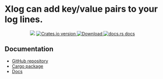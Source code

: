 # Xlog can add key/value pairs to your log lines.

<div align="center">
  <!-- CI -->
  <img src="https://github.com/sunli829/xlog/workflows/CI/badge.svg" />
  <!-- Crates version -->
  <a href="https://crates.io/crates/xlog">
    <img src="https://img.shields.io/crates/v/xlog.svg?style=flat-square"
    alt="Crates.io version" />
  </a>
  <!-- Downloads -->
  <a href="https://crates.io/crates/xlog">
    <img src="https://img.shields.io/crates/d/xlog.svg?style=flat-square"
      alt="Download" />
  </a>
  <!-- docs.rs docs -->
  <a href="https://docs.rs/xlog">
    <img src="https://img.shields.io/badge/docs-latest-blue.svg?style=flat-square"
      alt="docs.rs docs" />
  </a>
</div>

## Documentation

* [GitHub repository](https://github.com/sunli829/xlog)
* [Cargo package](https://crates.io/crates/xlog)
* [Docs](https://docs.rs/xlog)